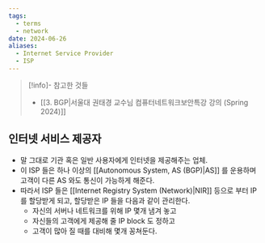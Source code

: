 ```yaml
---
tags:
  - terms
  - network
date: 2024-06-26
aliases:
  - Internet Service Provider
  - ISP
---
```

> [!info]- 참고한 것들
> - [[3. BGP|서울대 권태경 교수님 컴퓨터네트워크보안특강 강의 (Spring 2024)]]

## 인터넷 서비스 제공자

- 말 그대로 기관 혹은 일반 사용자에게 인터넷을 제공해주는 업체.
- 이 ISP 들은 하나 이상의 [[Autonomous System, AS (BGP)|AS]] 를 운용하며 고객이 다른 AS 와도 통신이 가능하게 해준다.
- 따라서 ISP 들은 [[Internet Registry System (Network)|NIR]] 등으로 부터 IP 를 할당받게 되고, 할당받은 IP 들을 다음과 같이 관리한다.
    - 자신의 서버나 네트워크를 위해 IP 몇개 냄겨 놓고
    - 자신들의 고객에게 제공해 줄 IP block 도 정하고
    - 고객이 많아 질 때를 대비해 몇개 꽁쳐둔다.